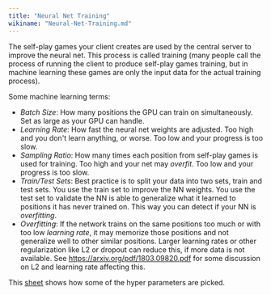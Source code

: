 ```yaml
---
title: "Neural Net Training"
wikiname: "Neural-Net-Training.md"
---
```

The self-play games your client creates are used by the central server to improve the neural net. This process is called training (many people call the process of running the client to produce self-play games training, but in machine learning these games are only the input data for the actual training process). 

Some machine learning terms:
* _Batch Size_: How many positions the GPU can train on simultaneously. Set as large as your GPU can handle.
* _Learning Rate_: How fast the neural net weights are adjusted. Too high and you don't learn anything, or worse. Too low and your progress is too slow.
* _Sampling Ratio_: How many times each position from self-play games is used for training. Too high and your net may _overfit_. Too low and your progress is too slow.
* _Train/Test Sets_: Best practice is to split your data into two sets, train and test sets. You use the train set to improve the NN weights. You use the test set to validate the NN is able to generalize what it learned to positions it has never trained on. This way you can detect if your NN is _overfitting_.
* _Overfitting_: If the network trains on the same positions too much or with too low _learning rate_, it may memorize those positions and not generalize well to other similar positions. Larger learning rates or other regularization like L2 or dropout can reduce this, if more data is not available. See https://arxiv.org/pdf/1803.09820.pdf for some discussion on L2 and learning rate affecting this.


This [sheet](https://docs.google.com/spreadsheets/d/13MTxsCvLBkc7luOKU3iFFP_JcPjcfg4esU_63Ka5tmY/edit?usp=sharing) shows how some of the hyper parameters are picked.
